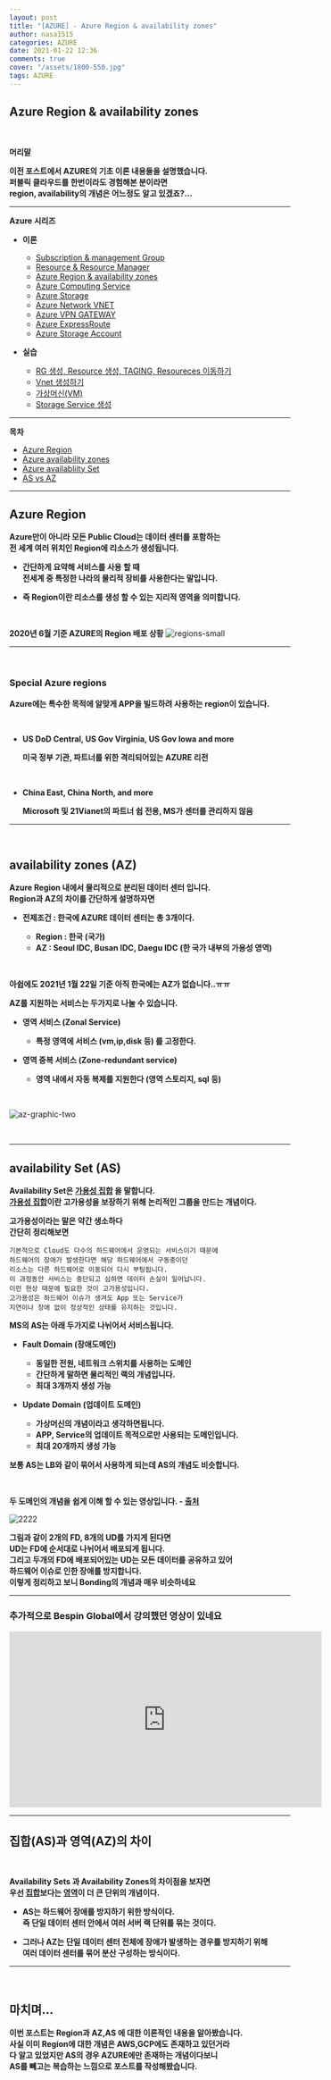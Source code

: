 ```yaml
---
layout: post
title: "[AZURE] - Azure Region & availability zones"
author: nasa1515
categories: AZURE
date: 2021-01-22 12:36
comments: true
cover: "/assets/1800-550.jpg"
tags: AZURE
---
```




## **Azure Region & availability zones**


<br/>

**머리말**  
 
**이전 포스트에서 AZURE의 기초 이론 내용들을 설명했습니다.**  
**퍼블릭 클라우드를 한번이라도 경험해본 분이라면  
region, availability의 개념은 어느정도 알고 있겠죠?...**

 
---


**Azure 시리즈**

* **이론**

    - [Subscription & management Group](https://nasa1515.github.io/azure/2021/01/21/azure.subscriptions.html)
    - [Resource & Resource Manager](https://nasa1515.github.io/azure/2021/01/22/azure-resoure.html)
    - [Azure Region & availability zones](https://nasa1515.github.io/azure/2021/01/22/azure.region.html)
    - [Azure Computing Service](https://nasa1515.github.io/azure/2021/01/25/azure.compute.html)
    - [Azure Storage](https://nasa1515.github.io/azure/2021/01/26/azure.storage.html)
    - [Azure Network VNET](https://nasa1515.github.io/azure/2021/01/26/azure-vnet.html)
    - [Azure VPN GATEWAY](https://nasa1515.github.io/azure/2021/01/27/Azure-VPN.html)
    - [Azure ExpressRoute](https://nasa1515.github.io/azure/2021/01/27/azure-expreroute.html)
    - [Azure Storage Account](https://nasa1515.github.io/azure/2021/02/08/storage2.html)


* **실습**

    - [RG 생성, Resource 생성, TAGING, Resoureces 이동하기](https://nasa1515.github.io/azure/2021/02/05/azure-resource2.html)
    - [Vnet 생성하기](https://nasa1515.github.io/azure/2021/02/05/vnet2.html)
    - [가상머신(VM)](https://nasa1515.github.io/azure/2021/02/08/VM2.html)
    - [Storage Service 생성](https://nasa1515.github.io/azure/2021/02/08/AZURE-Storageservice.html)

---

**목차**


- [Azure Region](#a1)
- [Azure availability zones](#a2)
- [Azure availabliity Set](#a3)
- [AS vs AZ](#a4)

--- 

## **Azure Region**   <a name="a1"></a>

**Azure만이 아니라 모든 Public Cloud는 데이터 센터를 포함하는   
전 세계 여러 위치인 Region에 리소스가 생성됩니다.**  

* **간단하게 요약해 서비스를 사용 할 때  
전세계 중 특정한 나라의 물리적 장비를 사용한다는 말입니다.**

* **즉 Region이란 리소스를 생성 할 수 있는 지리적 영역을 의미합니다.**

<br/>

**2020년 6월 기준 AZURE의 Region 배포 상황**
![regions-small](https://user-images.githubusercontent.com/69498804/105326382-08657b80-5c11-11eb-8cec-276832287132.png)


---

<br/>

### **Special Azure regions**

**Azure에는 특수한 목적에 알맞게 APP을 빌드하려 사용하는 region이 있습니다.**

<br/>

* **US DoD Central, US Gov Virginia, US Gov Iowa and more**  

    **미국 정부 기관, 파트너를 위한 격리되어있는 AZURE 리전**

<br/>

* **China East, China North, and more**  
    
    **Microsoft 및 21Vianet의 파트너 쉽 전용, MS가 센터를 관리하지 않음**


---

<br/>

## **availability zones (AZ)** <a name="a2"></a>

**Azure Region 내에서 물리적으로 분리된 데이터 센터 입니다.**  
**Region과 AZ의 차이를 간단하게 설명하자면**

* **전제조건 : 한국에 AZURE 데이터 센터는 총 3개이다.**

    * **Region : 한국 (국가)**
    * **AZ : Seoul IDC, Busan IDC, Daegu IDC (한 국가 내부의 가용성 영역)**

<br/>


**아쉽에도 2021년 1월 22일 기준 아직 한국에는 AZ가 없습니다..ㅠㅠ**

**AZ를 지원하는 서비스는 두가지로 나눌 수 있습니다.**  

* **영역 서비스 (Zonal Service)**

    - **특정 영역에 서비스 (vm,ip,disk 등) 를 고정한다.**

* **영역 중복 서비스 (Zone-redundant service)**


    * **영역 내에서 자동 복제를 지원한다 (영역 스토리지, sql 등)** 

<br/>


![az-graphic-two](https://user-images.githubusercontent.com/69498804/105436520-b705cc80-5ca2-11eb-8517-c10bd740da42.png)


<br/>


---

## **availability Set (AS)** <a name="a3"></a>


**Availability Set은 <u>가용성 집합</u> 을 말합니다.**  
**<u>가용성 집합</u>이란 고가용성을 보장하기 위해 논리적인 그룹을 만드는 개념이다.**

**고가용성이라는 말은 약간 생소하다**  
**간단히 정리해보면** 

```
기본적으로 Cloud도 다수의 하드웨어에서 운영되는 서비스이기 때문에
하드웨어의 장애가 발생한다면 해당 하드웨어에서 구동중이던 
리소스는 다른 하드웨어로 이동되어 다시 부팅됩니다.  
이 과정동안 서비스는 중단되고 심하면 데이터 손실이 일어납니다.
이런 현상 때문에 필요한 것이 고가용성입니다.
고가용성은 하드웨어 이슈가 생겨도 App 또는 Service가
지연이나 장애 없이 정상적인 상태를 유지하는 것입니다.
```

**MS의 AS는 아래 두가지로 나뉘어서 서비스됩니다.**  

* **Fault Domain (장애도메인)**

    * **동일한 전원, 네트워크 스위치를 사용하는 도메인**
    * **간단하게 말하면 물리적인 랙의 개념입니다.**
    * **최대 3개까지 생성 가능**

* **Update Domain (업데이트 도메인)**

    * **가상머신의 개념이라고 생각하면됩니다.**
    * **APP, Service의 업데이트 목적으로만 사용되는 도메인입니다.**
    * **최대 20개까지 생성 가능**

**보통 AS는 LB와 같이 묶어서 사용하게 되는데 AS의 개념도 비슷합니다.**

<br/>

**두 도메인의 개념을 쉽게 이해 할 수 있는 영상입니다. - [출처](https://tikus.tistory.com/1)**

![2222](https://user-images.githubusercontent.com/69498804/105452626-fb549500-5cc1-11eb-9b09-17cb3ce5adfc.gif)

**그림과 같이 2개의 FD, 8개의 UD를 가지게 된다면**   
**UD는 FD에 순서대로 나뉘어서 배포되게 됩니다.**  
**그리고 두개의 FD에 배포되어있는 UD는 모든 데이터를 공유하고 있어**  
**하드웨어 이슈로 인한 장애를 방지합니다.**  
**이렇게 정리하고 보니 Bonding의 개념과 매우 비슷하네요**


---

### **추가적으로 Bespin Global에서 강의했던 영상이 있네요**

<iframe width="560" height="315" src="https://www.youtube.com/embed/fWWucPeVX58" frameborder="0" allow="accelerometer; autoplay; clipboard-write; encrypted-media; gyroscope; picture-in-picture" allowfullscreen></iframe>

<br/>

---

## **집합(AS)과 영역(AZ)의 차이** <a name="a4"></a>

<br/>

**Availability Sets 과 Availability Zones의 차이점을 보자면  
우선 <u>집합</u>보다는 <u>영역</u>이 더 큰 단위의 개념이다.**

* **AS는 하드웨어 장애를 방지하기 위한 방식이다.**  
**즉 단일 데이터 센터 안에서 여러 서버 랙 단위를 묶는 것이다.**

* **그러나 AZ는 단일 데이터 센터 전체에 장애가 발생하는 경우를 방지하기 위해**  
**여러 데이터 센터를 묶어 분산 구성하는 방식이다.**


---


<br/>

## **마치며…**  


**이번 포스트는 Region과 AZ,AS 에 대한 이론적인 내용을 알아봤습니다.**  
**사실 이미 Region에 대한 개념은 AWS,GCP에도 존재하고 있던거라**  
**다 알고 있었지만 AS의 경우 AZURE에만 존재하는 개념이다보니**  
**AS를 빼고는 복습하는 느낌으로 포스트를 작성해봤습니다.**
